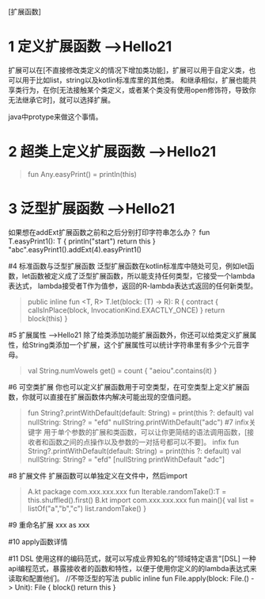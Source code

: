 [扩展函数]
# 1 定义扩展函数 -->Hello21
 扩展可以在[不直接修改类定义的情况下增加类功能]，扩展可以用于自定义类，也可以用于比如list，string以及kotlin标准库里的其他类。
 和继承相似，扩展也能共享类行为，在你[无法接触某个类定义，或者某个类没有使用open修饰符，导致你无法继承它时]，就可以选择扩展。
 
 java中protype来做这个事情。
 

# 2 超类上定义扩展函数 -->Hello21
>fun Any.easyPrint() = println(this)

# 3 泛型扩展函数 -->Hello21
如果想在addExt扩展函数之前和之后分别打印字符串怎么办？
fun <T> T.easyPrint1(): T {
    println("start")
    return this
} 
"abc".easyPrint1().addExt(4).easyPrint1()



#4 标准函数与泛型扩展函数
泛型扩展函数在kotlin标准库中随处可见，例如let函数，let函数被定义成了泛型扩展函数，所以能支持任何类型，它接受一个lambda表达式，
lambda接受者T作为值参，返回的R-lambda表达式返回的任何新类型。
>public inline fun <T, R> T.let(block: (T) -> R): R {
    contract {
        callsInPlace(block, InvocationKind.EXACTLY_ONCE)
    }
    return block(this)
}

#5 扩展属性 -->Hello21
除了给类添加功能扩展函数外，你还可以给类定义扩展属性，给String类添加一个扩展，这个扩展属性可以统计字符串里有多少个元音字母。
>val String.numVowels
     get() = count { "aeiou".contains(it) }

#6 可空类扩展
你也可以定义扩展函数用于可空类型，在可空类型上定义扩展函数，你就可以直接在扩展函数体内解决可能出现的空值问题。
>fun String?.printWithDefault(default: String) = print(this ?: default)
>val nullString: String? = "efd"
 nullString.printWithDefault("adc")
#7 infix关键字
用于单个参数的扩展和类函数，可以让你更简结的语法调用函数，[接收者和函数之间的点操作以及参数的一对括号都可以不要]。
>infix fun String?.printWithDefault(default: String) = print(this ?: default)
>val nullString: String? = "efd"
 [nullString printWithDefault "adc"]

#8 扩展文件
扩展函数可以单独定义在文件中，然后import
>A.kt
package com.xxx.xxx.xxx
fun<T> Iterable<T>.randomTake():T = this.shuffled().first()
>B.kt
import com.xxx.xxx.xxx
fun main(){
 val list = listOf("a","b","c")
 list.randomTake()
}

#9 重命名扩展 xxx as xxx

#10 apply函数详情

#11 DSL
使用这样的编码范式，就可以写成业界知名的”领域特定语言"[DSL] 
一种api编程范式，暴露接收者的函数和特性，以便于使用你定义的的lambda表达式来读取和配置他们。
//不带泛型的写法
public inline fun File.apply(block: File.() -> Unit): File {
    block()
    return this
}
